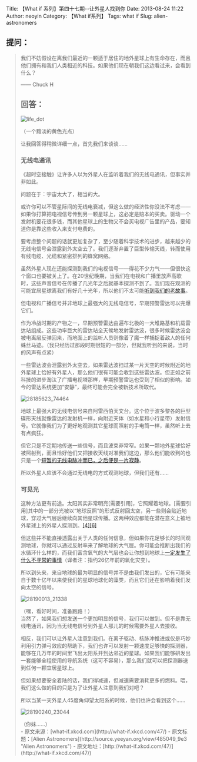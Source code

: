 Title: 【What if 系列】第四十七期--让外星人找到你
Date: 2013-08-24 11:22
Author: neoyin
Category: 【What if系列】
Tags: what if
Slug: alien-astronomers

提问：
-----

> 我们不妨假设在离我们最近的一颗适于居住的地外星球上有生命存在，而且他们拥有和我们人类相近的科技。如果他们现在朝我们这边看过来，会看到什么？
>
> —— Chuck H
>
> 回答：
> -----
>
> ![life\_dot](http://f.hiphotos.bdimg.com/album/s%3D550%3Bq%3D90%3Bc%3Dxiangce%2C100%2C100/sign=1f52d60d4890f60300b09c420929c226/b8014a90f603738d3ca7561eb11bb051f819ec19.jpg?referer=1fc30c2b60d0f703bfa5a1ec4cf7&x=.jpg)
>
> （一个黯淡的黄色光点）
>
> 让我回答得稍微详细一点，首先我们来谈谈……
>
> ### 无线电通讯
>
> 《超时空接触》让许多人以为外星人在监听着我们的无线电通讯，但事实并非如此。
>
> 问题在于：宇宙太大了，相当的大。[  
> ](http://www.goodreads.com/book/show/11.The_Hitchhiker_s_Guide_to_the_Galaxy)
>
> 或许你可以不管星际间的无线电衰减，但这么做的经济性你没法不考虑——如果你打算把电视信号传到另一颗星球上，这必定是赔本的买卖。驱动一个发射机要花很多钱，而其他星球上的生物又不会买电视广告里的产品，要知道你是靠这些收入来支付电费的。
>
> 要考虑整个问题的话就更加复杂了，至少随着科学技术的进步，越来越少的无线电信号会泄露到外太空去了。我们逐渐弃置了巨型传输天线，转而使用有线电缆、光缆和紧密排列的蜂窝网络。[  
> ](http://arxiv.org/PS_cache/arxiv/pdf/1007/1007.0850v1.pdf)
>
> 虽然外星人现在还能探测到我们的电视信号——得花不少力气——但很快这个窗口也要被关上了。在20世纪晚期，当我们在电视和广播里放声高歌时，这些声音信号在传播了几光年之后就基本探测不到了。我们现在观测的可能宜居星球离我们有好几十光年，所以他们不太可能[听到我们的老故事](http://xkcd.com/1212/)。
>
> 但电视和广播信号并非地球上最强大的无线电信号，早期预警雷达可以完爆它们。[  
> ](http://www.worldcat.org/title/earth-as-a-distant-planet-a-rosetta-stone-for-the-search-of-earth-like-worlds/oclc/643269627)
>
> 作为冷战时期的产物之一，早期预警雷达由遍布北极的一大堆路基和机载雷达站组成。这些功率巨大的雷达站全天候地发射雷达波，很多时候雷达波会被电离层反弹回来，而地面上的监听人员则像着了魔一样捕捉着敌人的任何蛛丝马迹。（我只经历过那段时期很短的一部分，但就我听到的来说，当时的风声有点紧）
>
> <!--more-->
>
> 一些雷达波会泄露到外太空去，如果雷达波扫过某一片天空的时候附近的地外星球上恰好有外星人，那么他们很有可能会收到这些雷达波。但正如之前科技的进步淘汰了广播电视塔那样，早期预警雷达也受到了相似的影响。如今的雷达系统更加“安静”，最终可能会完全被新技术所取代。
>
> ![28185623\_74464](http://d.hiphotos.bdimg.com/album/s%3D550%3Bq%3D90%3Bc%3Dxiangce%2C100%2C100/sign=f7871c8d820a19d8cf03840003c1f3b6/6d81800a19d8bc3e8a0d43f6808ba61ea8d34580.jpg?referer=9ffa0d12d01b0ef435ffad6ea39e&x=.jpg)
>
> 地球上最强大的无线电信号来自阿雷西伯天文台。这个位于波多黎各的巨型碟形天线就像雷达的发射机一样，向附近天体（如水星和小行星带）发射信号。它就像我们为了更好地观测其它星球而照射的手电筒一样，虽然听上去有点疯狂。
>
> 但它只是不定期地传送一些信号，而且波束非常窄。如果一颗地外星球恰好被照射到，而且恰好他们又把接收天线对准我们这边，那么他们能收到的也只是一个[短暂的无线电脉冲而已，之后便是一片寂静](http://en.wikipedia.org/wiki/Wow!_signal)。
>
> 所以外星人应该不会通过无线电的方式观测地球，但我们还有……
>
> ### 可见光
>
> 这种方法更有前途。太阳其实非常明亮[需要引用]，它照耀着地球。[需要引用]其中的一部分光被以“地球反照”的形式反射回太空，另一些则会贴近地球，穿过大气层后继续向其他星球传播。这两种效应都能在潜在意义上被地外星球上的外星人探测到。[[4]](http://www.worldcat.org/title/earth-as-a-distant-planet-a-rosetta-stone-for-the-search-of-earth-like-worlds/oclc/643269627)[[6]](http://planetimager.org/)
>
> 但这些并不能直接透露出关于人类的任何信息，但如果你花足够长的时间观测地球，你就可以通过反射率来了解地球的大气层。你可能会推断出我们的水循环什么样的，而我们富含氧气的大气层也会让你想到地球上[一定发生了什么不寻常的事情](https://en.wikipedia.org/wiki/Great_Oxygenation_Event)（译者注：指约26亿年前的氧化灾变）。
>
> 所以到头来，来自地球的最为明显的信号并不是由我们发出的，它有可能来自于数十亿年以来使我们的星球地球化的藻类，而且它们还在影响着我们发向太空的信号。
>
> ![28190013\_21338](http://b.hiphotos.bdimg.com/album/s%3D550%3Bq%3D90%3Bc%3Dxiangce%2C100%2C100/sign=1e2fc91ecafcc3ceb0c0c936a27ea7b5/b812c8fcc3cec3fda53ce249d488d43f8794278f.jpg?referer=db3d2aa3a60f4bfbd5c7ab648185&x=.jpg)
>
> <div>
> （嘿，看好时间，准备跑路！）
>
> </div>
> 当然了，如果我们想发送一个更加明显的信号，我们可以做到。但不是靠无线电通讯，因为当无线电信号到外星人那儿的时候需要外星人去接收。
>
> 相反，我们可以让外星人注意到我们。在离子驱动、核脉冲推进或仅是巧妙利用引力弹弓效应的帮助下，我们也许可以发射一颗速度足够快的探测器，能够在几万年的时间里飞出太阳系并到达邻近的星球。如果我们能够研发出一套能够全程使用的导航系统（这可不容易），那么我们就可以把探测器送到任何一颗宜居星球上。
>
> 但如果想要安全着陆的话，我们得减速，但减速需要消耗更多的燃料。喂，我们这么做的目的只是为了让外星人注意到我们对吧？
>
> 所以当某一天外星人45度角仰望太阳系的时候，他们也许会看到这个……
>
> ![28190240\_23044](http://f.hiphotos.bdimg.com/album/s%3D550%3Bq%3D90%3Bc%3Dxiangce%2C100%2C100/sign=9c954d6157fbb2fb302b58177f715199/3c6d55fbb2fb4316a8593f4622a4462309f7d34c.jpg?referer=737b4aff3887e9501b00c65c1d42&x=.jpg)
>
> <div>
> （你妹……）
>
> </div>
> <div>
> </div>
> <div>
> -   原文来源：[what-if.xkcd.com](http://what-if.xkcd.com/47/)
> -   原文标题：[Alien
>     Astronomers](http://source.yeeyan.org/view/485049_9e3 "Alien Astronomers")
> -   原文地址：[http://what-if.xkcd.com/47/](http://what-if.xkcd.com/47/)
>
> </div>

